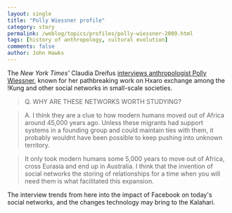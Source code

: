 ```yaml
---
layout: single 
title: "Polly Wiessner profile" 
category: story
permalink: /weblog/topics/profiles/polly-wiessner-2009.html
tags: [history of anthropology, cultural evolution] 
comments: false 
author: John Hawks 
---
```


The <i>New York Times'</i> Claudia Dreifus <a href="http://www.nytimes.com/2009/05/26/science/26conv.html?_r=1&partner=rss&emc=rss">interviews anthropologist Polly Wiessner</a>, known for her pathbreaking work on Hxaro exchange among the !Kung and other social networks in small-scale societies. 

<blockquote>Q. WHY ARE THESE NETWORKS WORTH STUDYING?</blockquote>

<blockquote>A. I think they are a clue to how modern humans moved out of Africa around 45,000 years ago. Unless these migrants had support systems in a founding group and could maintain ties with them, it probably wouldnt have been possible to keep pushing into unknown territory.</blockquote>

<blockquote>It only took modern humans some 5,000 years to move out of Africa, cross Eurasia and end up in Australia. I think that the invention of social networks  the storing of relationships for a time when you will need them  is what facilitated this expansion.</blockquote>

The interview trends from here into the impact of Facebook on today's social networks, and the changes technology may bring to the Kalahari. 

